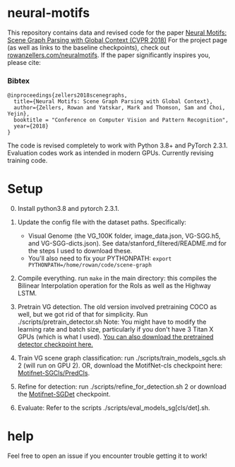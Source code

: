 # neural-motifs


This repository contains data and revised code for the paper [Neural Motifs: Scene Graph Parsing with Global Context (CVPR 2018)](https://arxiv.org/abs/1711.06640v2) For the project page (as well as links to the baseline checkpoints), check out [rowanzellers.com/neuralmotifs](https://rowanzellers.com/neuralmotifs). If the paper significantly inspires you, please cite:

### Bibtex

```
@inproceedings{zellers2018scenegraphs,
  title={Neural Motifs: Scene Graph Parsing with Global Context},
  author={Zellers, Rowan and Yatskar, Mark and Thomson, Sam and Choi, Yejin},
  booktitle = "Conference on Computer Vision and Pattern Recognition",  
  year={2018}
}
```

The code is revised completely to work with Python 3.8+ and PyTorch 2.3.1. Evaluation codes work as intended in modern GPUs. Currently revising training code.
# Setup


0. Install python3.8 and pytorch 2.3.1.
 
1. Update the config file with the dataset paths. Specifically:
    - Visual Genome (the VG_100K folder, image_data.json, VG-SGG.h5, and VG-SGG-dicts.json). See data/stanford_filtered/README.md for the steps I used to download these.
    - You'll also need to fix your PYTHONPATH: ```export PYTHONPATH=/home/rowan/code/scene-graph``` 

2. Compile everything. run ```make``` in the main directory: this compiles the Bilinear Interpolation operation for the RoIs as well as the Highway LSTM.

3. Pretrain VG detection. The old version involved pretraining COCO as well, but we got rid of that for simplicity. Run ./scripts/pretrain_detector.sh
Note: You might have to modify the learning rate and batch size, particularly if you don't have 3 Titan X GPUs (which is what I used). [You can also download the pretrained detector checkpoint here.](https://drive.google.com/open?id=11zKRr2OF5oclFL47kjFYBOxScotQzArX)

4. Train VG scene graph classification: run ./scripts/train_models_sgcls.sh 2 (will run on GPU 2). OR, download the MotifNet-cls checkpoint here: [Motifnet-SGCls/PredCls](https://drive.google.com/open?id=12qziGKYjFD3LAnoy4zDT3bcg5QLC0qN6).
5. Refine for detection: run ./scripts/refine_for_detection.sh 2 or download the [Motifnet-SGDet](https://drive.google.com/open?id=1thd_5uSamJQaXAPVGVOUZGAOfGCYZYmb) checkpoint.
6. Evaluate: Refer to the scripts ./scripts/eval_models_sg[cls/det].sh.

# help

Feel free to open an issue if you encounter trouble getting it to work!
